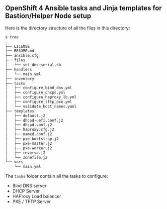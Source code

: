 ## OpenShift 4 Ansible tasks and Jinja templates for Bastion/Helper Node setup

Here is the directory structure of all the files in this directory:

```bash
$ tree
.
├── LICENSE
├── README.md
├── ansible.cfg
├── files
│   └── set-dns-serial.sh
├── handlers
│   └── main.yml
├── inventory
├── tasks
│   ├── configure_bind_dns.yml
│   ├── configure_dhcpd.yml
│   ├── configure_haproxy_lb.yml
│   ├── configure_tftp_pxe.yml
│   └── validate_host_names.yaml
├── templates
│   ├── default.j2
│   ├── dhcpd-uefi.conf.j2
│   ├── dhcpd.conf.j2
│   ├── haproxy.cfg.j2
│   ├── named.conf.j2
│   ├── pxe-bootstrap.j2
│   ├── pxe-master.j2
│   ├── pxe-worker.j2
│   ├── reverse.j2
│   └── zonefile.j2
└── vars
    └── main.yml
```

The `tasks` folder contain all the tasks to configure:
- Bind DNS server
- DHCP Server
- HAProxy Load balancer
- PXE / TFTP Server
